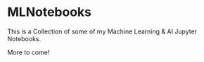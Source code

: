 # MLNotebooks

This is a Collection of some of my Machine Learning & AI Jupyter Notebooks.

More to come!

